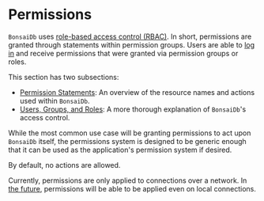 # Permissions

`BonsaiDb` uses [role-based access control (RBAC)](https://en.wikipedia.org/wiki/Role-based_access_control). In short, permissions are granted through statements within permission groups. Users are able to [log in]({{DOCS_BASE_URL}}/bonsaidb/client/struct.Client.html#method.login_with_password_str) and receive permissions that were granted via permission groups or roles.

This section has two subsections:

- [Permission Statements](./permission-statements.md): An overview of the resource names and actions used within `BonsaiDb`.
- [Users, Groups, and Roles](./rbac.md): A more thorough explanation of `BonsaiDb`'s access control.

While the most common use case will be granting permissions to act upon `BonsaiDb` itself, the permissions system is designed to be generic enough that it can be used as the application's permission system if desired.

By default, no actions are allowed.

Currently, permissions are only applied to connections over a network. In [the future](https://github.com/khonsulabs/bonsaidb/issues/68), permissions will be able to be applied even on local connections.

